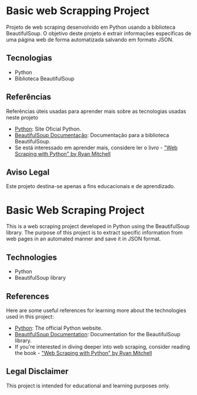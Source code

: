# Basic web Scrapping Project 
 Projeto de web scraping desenvolvido em Python usando a biblioteca BeautifulSoup. O objetivo deste projeto é extrair informações específicas de uma página web de forma automatizada salvando em formato JSON.

## Tecnologias

- Python
- Biblioteca BeautifulSoup

## Referências

Referências úteis usadas para aprender mais sobre as tecnologias usadas neste projeto

- [Python](https://www.python.org/): Site Oficial Python.
- [BeautifulSoup Documentação](https://www.crummy.com/software/BeautifulSoup/bs4/doc/): Documentação para a biblioteca BeautifulSoup.
- Se está interessado em aprender mais, considere ler o livro - ["Web Scraping with Python" by Ryan Mitchell](https://www.oreilly.com/library/view/web-scraping-with/9781491910283/)

## Aviso Legal

Este projeto destina-se apenas a fins educacionais e de aprendizado.

# Basic Web Scraping Project

This is a web scraping project developed in Python using the BeautifulSoup library. The purpose of this project is to extract specific information from web pages in an automated manner and save it in JSON format.

## Technologies

- Python
- BeautifulSoup library

## References

Here are some useful references for learning more about the technologies used in this project:

- [Python](https://www.python.org/): The official Python website.
- [BeautifulSoup Documentation](https://www.crummy.com/software/BeautifulSoup/bs4/doc/): Documentation for the BeautifulSoup library.
- If you're interested in diving deeper into web scraping, consider reading the book - ["Web Scraping with Python" by Ryan Mitchell](https://www.oreilly.com/library/view/web-scraping-with/9781491910283/)

## Legal Disclaimer
This project is intended for educational and learning purposes only.


